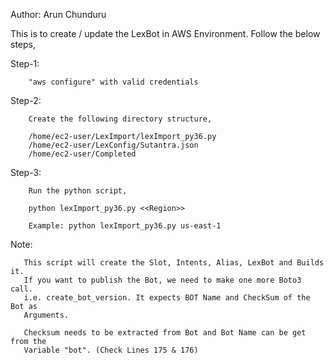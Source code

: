 
Author: Arun Chunduru

This is to create / update the LexBot in AWS Environment. Follow the below steps,

Step-1: 

        "aws configure" with valid credentials

Step-2: 

        Create the following directory structure,

        /home/ec2-user/LexImport/lexImport_py36.py
        /home/ec2-user/LexConfig/Sutantra.json
        /home/ec2-user/Completed
        
Step-3: 

        Run the python script,

        python lexImport_py36.py <<Region>>
        
        Example: python lexImport_py36.py us-east-1
        
Note: 

       This script will create the Slot, Intents, Alias, LexBot and Builds it.
       If you want to publish the Bot, we need to make one more Boto3 call.
       i.e. create_bot_version. It expects BOT Name and CheckSum of the Bot as
       Arguments.
       
       Checksum needs to be extracted from Bot and Bot Name can be get from the
       Variable "bot". (Check Lines 175 & 176)

   
